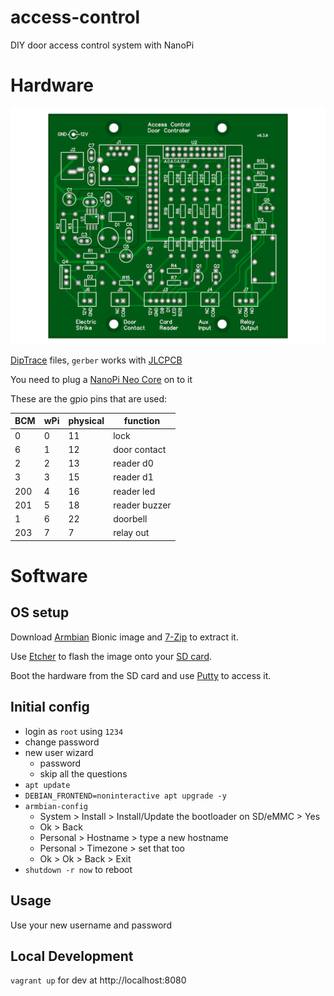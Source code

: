 # access-control

DIY door access control system with NanoPi

# Hardware

![Board picture](docs/board.png)

[DipTrace][1] files, `gerber` works with [JLCPCB][2]

You need to plug a [NanoPi Neo Core][3] on to it

  [1]: https://diptrace.com/
  [2]: https://jlcpcb.com/
  [3]: https://www.friendlyarm.com/index.php?route=product/product&path=69&product_id=212

These are the gpio pins that are used:

BCM | wPi | physical | function
--- | --- | --- | ---
  0 |   0 |  11 | lock
  6 |   1 |  12 | door contact
  2 |   2 |  13 | reader d0
  3 |   3 |  15 | reader d1
200 |   4 |  16 | reader led
201 |   5 |  18 | reader buzzer
  1 |   6 |  22 | doorbell
203 |   7 |   7 | relay out

# Software

## OS setup

Download [Armbian][1] Bionic image and [7-Zip][2] to extract it.

Use [Etcher][4] to flash the image onto your [SD card][3].

Boot the hardware from the SD card and use [Putty][5] to access it.

  [1]: https://www.armbian.com/nanopi-neo/
  [2]: https://www.7-zip.org/
  [3]: https://shop.sandisk.com/store/sdiskus/en_US/pd/productID.5163153100/SanDisk-Ultra-microSDXC-UHSI-Card-32GB-A1C10U1
  [4]: https://www.balena.io/etcher/
  [5]: https://www.chiark.greenend.org.uk/~sgtatham/putty/latest.html

## Initial config

* login as `root` using `1234`
* change password
* new user wizard
  * password
  * skip all the questions
* `apt update`
* `DEBIAN_FRONTEND=noninteractive apt upgrade -y`
* `armbian-config`
    * System > Install > Install/Update the bootloader on SD/eMMC > Yes
    * Ok > Back
    * Personal > Hostname > type a new hostname
    * Personal > Timezone > set that too
    * Ok > Ok > Back > Exit
* `shutdown -r now` to reboot

## Usage

Use your new username and password

## Local Development

`vagrant up` for dev at http://localhost:8080
